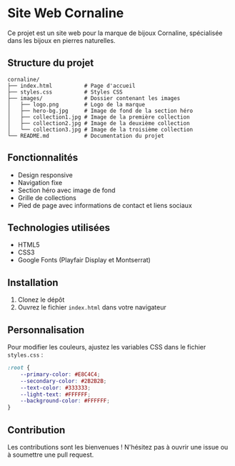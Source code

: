 # Site Web Cornaline

Ce projet est un site web pour la marque de bijoux Cornaline, spécialisée dans les bijoux en pierres naturelles.

## Structure du projet

```
cornaline/
├── index.html          # Page d'accueil
├── styles.css          # Styles CSS
├── images/             # Dossier contenant les images
│   ├── logo.png        # Logo de la marque
│   ├── hero-bg.jpg     # Image de fond de la section héro
│   ├── collection1.jpg # Image de la première collection
│   ├── collection2.jpg # Image de la deuxième collection
│   └── collection3.jpg # Image de la troisième collection
└── README.md           # Documentation du projet
```

## Fonctionnalités

- Design responsive
- Navigation fixe
- Section héro avec image de fond
- Grille de collections
- Pied de page avec informations de contact et liens sociaux

## Technologies utilisées

- HTML5
- CSS3
- Google Fonts (Playfair Display et Montserrat)

## Installation

1. Clonez le dépôt
2. Ouvrez le fichier `index.html` dans votre navigateur

## Personnalisation

Pour modifier les couleurs, ajustez les variables CSS dans le fichier `styles.css` :

```css
:root {
    --primary-color: #E8C4C4;
    --secondary-color: #2B2B2B;
    --text-color: #333333;
    --light-text: #FFFFFF;
    --background-color: #FFFFFF;
}
```

## Contribution

Les contributions sont les bienvenues ! N'hésitez pas à ouvrir une issue ou à soumettre une pull request. 